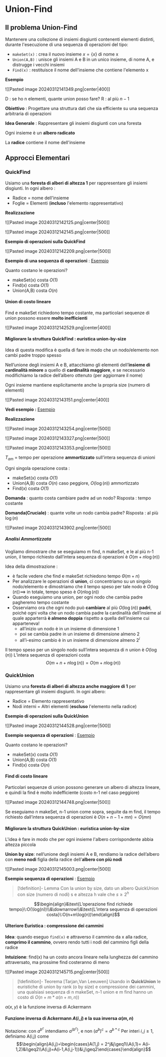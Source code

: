 # Union-Find

## Il problema Union-Find

Mantenere una collezione di insiemi disgiunti contenenti elementi distinti, durante l'esecuzione di una sequenza di operazioni del tipo:
- `makeSet(x)` : crea il nuovo insieme $x=\{x\}$ di nome x
- `Union(A,B)` : unisce gli insiemi A e B in un unico insieme, di nome A, e distrugge i vecchi insiemi
- `Find(x)` : restituisce il nome dell'insieme che contiene l'elemento x

**Esempio**

![[Pasted image 20240312141349.png|center|400]]

D : se ho n elementi, quante union posso fare?
R : al più $n-1$

**Obiettivo** : Progettare una struttura dati che sia efficiente su una sequenza arbitraria di operazioni

**Idea Generale** : Rappresentare gli insiemi disgiunti con una foresta

Ogni insieme è un **albero radicato**

La **radice** contiene il nome dell'insieme

## Approcci Elementari

### QuickFind

Usiamo una **foresta di alberi di altezza 1** per rappresentare gli insiemi disgiunti.
In ogni albero :
- Radice = nome dell'insieme
- Foglie = Elementi (**incluso** l'elemento rappresentativo)

**Realizzazione**

![[Pasted image 20240312142125.png|center|500]]

![[Pasted image 20240312142145.png|center|500]]

**Esempio di operazioni sulla QuickFind**

![[Pasted image 20240312142209.png|center|500]]

**Esempio di una sequenza di operazioni** : [Esempio](https://www.mat.uniroma2.it/~guala/02_Union_find_2023.pdf?11)

Quanto costano le operazioni?
- makeSet(x) costa $O(1)$
- Find(x) costa $O(1)$
- Union(A,B) costa $O(n)$

#### Union di costo lineare

Find e makeSet richiedono tempo costante, ma particolari sequenze di union possono essere **molto inefficienti**

![[Pasted image 20240312142529.png|center|400]]

#### Migliorare la struttura QuickFind : euristica union-by-size

Idea di questa modifica è quella di fare in modo che un nodo/elemento non cambi padre troppo spesso

Nell’unione degli insiemi A e B, attacchiamo gli elementi dell’**insieme di cardinalità minore** a quello di **cardinalità maggiore**, e se necessario modifichiamo la radice dell’albero ottenuto (per aggiornare il nome)

Ogni insieme mantiene esplicitamente anche la propria size (numero di elementi)

![[Pasted image 20240312143151.png|center|400]]

**Vedi esempio :** [Esempio](https://www.mat.uniroma2.it/~guala/02_Union_find_2023.pdf?25)

**Realizzazione**

![[Pasted image 20240312143254.png|center|500]]

![[Pasted image 20240312143327.png|center|500]]

![[Pasted image 20240312143353.png|center|500]]

$T_{am}$ = tempo per operazione **ammortizzato** sull’intera sequenza di unioni

Ogni singola operazione costa :
- makeSet(x) costa $O(1)$
- Union(A,B) costa $O(n)$ caso peggiore, $O(\log(n))$ ammortizzato
- Find(x) costa $O(1)$

**Domanda** : quanto costa cambiare padre ad un nodo?
Risposta : tempo costante

**Domanda(Cruciale)** : quante volte un nodo cambia padre?
Risposta : al più $\log(n)$

![[Pasted image 20240312143902.png|center|500]]

##### Analisi Ammortizzata

Vogliamo dimostrare che se eseguiamo m find, n makeSet, e le al più n-1 union, il tempo richiesto dall’intera sequenza di operazioni è $O(m + n\log(n))$

Idea della dimostrazione :
- è facile vedere che find e makeSet richiedono tempo $\Theta(m+n)$
- Per analizzare le operazioni di **union**, ci concentriamo su un singolo nodo/elemento e dimostriamo che il tempo speso per tale nodo è $O(\log(n))\implies$ in totale, tempo speso è $O(n\log(n))$
- Quando eseguiamo una union, per ogni nodo che cambia padre pagheremo tempo costante
- Osserviamo ora che ogni nodo può **cambiare** al più $O(\log(n))$ **padri**, poiché ogni volta che un nodo cambia padre la cardinalità dell’insieme al quale apparterrà **è almeno doppia** rispetto a quella dell’insieme cui apparteneva!
	- all’inizio un nodo è in un insieme di dimensione 1
	- poi se cambia padre in un insieme di dimensione almeno 2
	- all’i-esimo cambio è in un insieme di dimensione almeno $2^i$

Il tempo speso per un singolo nodo sull’intera sequenza di n union è $O(\log(n))$
L’intera sequenza di operazioni costa
$$O(m+n+n\log(n))=O(m+n\log(n))$$

### QuickUnion

Usiamo una **foresta di alberi di altezza anche maggiore di 1** per rappresentare gli insiemi disgiunti.
In ogni albero:
- Radice = Elemento rappresentativo
- Nodi interni = Altri elementi (**escluso** l'elemento nella radice)

**Esempio di operazioni sulla QuickUnion**

![[Pasted image 20240312144528.png|center|500]]


**Esempio sequenza di operazioni** : [Esempio](https://www.mat.uniroma2.it/~guala/02_Union_find_2023.pdf?45)

Quanto costano le operazioni?
- makeSet(x) costa $O(1)$
- Union(A,B) costa $O(1)$
- Find(x) costa $O(n)$

#### Find di costo lineare

Particolari sequenze di union possono generare un albero di altezza lineare, e quindi la find è molto indefficiente (costo n-1 nel caso peggiore)

![[Pasted image 20240312144748.png|center|500]]

Se eseguiamo n makeSet, n-1 union come sopra, seguite da m find, il tempo richiesto dall’intera sequenza di operazioni è $O(n+n-1+mn)=O(mn)$

#### Migliorare la struttura QuickUnion : euristica union-by-size

L'idea è fare in modo che per ogni insieme l'albero corrispondente abbia altezza piccola

**Union by size**: nell’unione degli insiemi A e B, rendiamo la radice dell’albero con **meno nodi** figlia della radice dell’**albero con più nodi**

![[Pasted image 20240312145003.png|center|500]]

**Esempio sequenza di operazioni** : [Esempio](https://www.mat.uniroma2.it/~guala/02_Union_find_2023.pdf?56)

>[!definition]- Lemma
>Con la union by size, dato un albero QuickUnion con size (numero di nodi) s e altezza h vale che $s\geq2^h$

$$\begin{align}&\text{L’operazione find richiede tempo}\:O(\log(n))\\&\downarrow\\&\text{L’intera sequenza di operazioni costa}\:O(n+m\log(n))\end{align}$$

#### Ulteriore Euristica : compressione dei cammini

**Idea**: quando eseguo `find(x)` e attraverso il cammino da x alla radice, **comprimo il cammino**, ovvero rendo tutti i nodi del cammino figli della radice

**Intuizione**: find(x) ha un costo ancora lineare nella lunghezza del cammino attraversato, ma prossime find costeranno di meno

![[Pasted image 20240312145715.png|center|500]]

>[!definition]- Teorema $[\text{Tarjan,Van Leeuwen}]$
>Usando in **QuickUnion** le euristiche di union by rank (o by size) e compressione dei cammini, una qualsiasi sequenza di n makeSet, n-1 union e m find hanno un costo di $O(n+m*\alpha(n+m,n))$

$\alpha(x,y)$ è la funzione inversa di Ackermann

#### Funzione inversa di Ackermann $A(i,j)$ e la sua inversa $\alpha(m,n)$

Notazione: con $a^{b^c}$ intendiamo $a^{(b^c)}$, e non $(a^b)^c=a^{b*c}$
Per interi $i,j\geq1$, definiamo A(i,j) come
$$\begin{align}A(i,j)=\begin{cases}A(1,j) = 2^j&j\geq1\\A(i,1)= A(i-1,2)&i\geq2\\A(i,j)=A(i-1,A(i,j-1))&i,j\geq2\end{cases}\end{align}$$